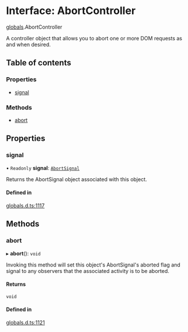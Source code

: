 # Interface: AbortController

[globals](../modules/globals.md).AbortController

A controller object that allows you to abort one or more DOM requests as and when desired.

## Table of contents

### Properties

- [signal](globals.AbortController.md#signal)

### Methods

- [abort](globals.AbortController.md#abort)

## Properties

### signal

• `Readonly` **signal**: [`AbortSignal`](../modules/globals.md#abortsignal)

Returns the AbortSignal object associated with this object.

#### Defined in

[globals.d.ts:1117](https://github.com/goodcodedev/bun-types/blob/8bd1b3a/globals.d.ts#L1117)

## Methods

### abort

▸ **abort**(): `void`

Invoking this method will set this object's AbortSignal's aborted flag and signal to any observers that the associated activity is to be aborted.

#### Returns

`void`

#### Defined in

[globals.d.ts:1121](https://github.com/goodcodedev/bun-types/blob/8bd1b3a/globals.d.ts#L1121)
